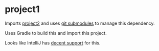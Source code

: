 # project1

Imports [project2](https://github.com/brianyu0717/project2/) and uses [git submodules](http://blog.joncairns.com/2011/10/how-to-use-git-submodules/) to manage this dependency.

Uses Gradle to build this and import this project.

Looks like IntelliJ has [decent support](https://www.jetbrains.com/help/idea/2016.2/git-branches-in-multirooted-projects.html) for this.
